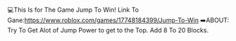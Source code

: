 💻This Is for The Game Jump To Win! Link To Gane:https://www.roblox.com/games/17748184399/Jump-To-Win
➡️ABOUT: Try To Get Alot of Jump Power to get to the Top. Add 8 To 20 Blocks.
